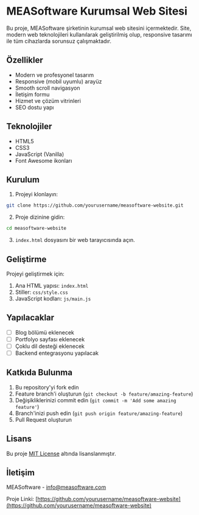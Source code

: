 # MEASoftware Kurumsal Web Sitesi

Bu proje, MEASoftware şirketinin kurumsal web sitesini içermektedir. Site, modern web teknolojileri kullanılarak geliştirilmiş olup, responsive tasarımı ile tüm cihazlarda sorunsuz çalışmaktadır.

## Özellikler

- Modern ve profesyonel tasarım
- Responsive (mobil uyumlu) arayüz
- Smooth scroll navigasyon
- İletişim formu
- Hizmet ve çözüm vitrinleri
- SEO dostu yapı

## Teknolojiler

- HTML5
- CSS3
- JavaScript (Vanilla)
- Font Awesome ikonları

## Kurulum

1. Projeyi klonlayın:
```bash
git clone https://github.com/yourusername/measoftware-website.git
```

2. Proje dizinine gidin:
```bash
cd measoftware-website
```

3. `index.html` dosyasını bir web tarayıcısında açın.

## Geliştirme

Projeyi geliştirmek için:

1. Ana HTML yapısı: `index.html`
2. Stiller: `css/style.css`
3. JavaScript kodları: `js/main.js`

## Yapılacaklar

- [ ] Blog bölümü eklenecek
- [ ] Portfolyo sayfası eklenecek
- [ ] Çoklu dil desteği eklenecek
- [ ] Backend entegrasyonu yapılacak

## Katkıda Bulunma

1. Bu repository'yi fork edin
2. Feature branch'i oluşturun (`git checkout -b feature/amazing-feature`)
3. Değişikliklerinizi commit edin (`git commit -m 'Add some amazing feature'`)
4. Branch'inizi push edin (`git push origin feature/amazing-feature`)
5. Pull Request oluşturun

## Lisans

Bu proje [MIT License](LICENSE) altında lisanslanmıştır.

## İletişim

MEASoftware - info@measoftware.com

Proje Linki: [https://github.com/yourusername/measoftware-website](https://github.com/yourusername/measoftware-website) 